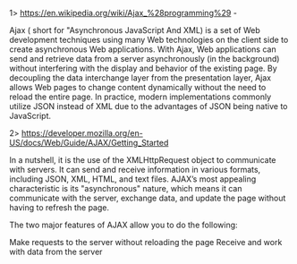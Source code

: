 
1> https://en.wikipedia.org/wiki/Ajax_%28programming%29 -

Ajax ( short for "Asynchronous JavaScript And XML) is a set of Web development techniques using many Web technologies on the client side to create asynchronous Web applications. With Ajax, Web applications can send and retrieve data from a server asynchronously (in the background) without interfering with the display and behavior of the existing page. By decoupling the data interchange layer from the presentation layer, Ajax allows Web pages to change content dynamically without the need to reload the entire page. In practice, modern implementations commonly utilize JSON instead of XML due to the advantages of JSON being native to JavaScript.

2> https://developer.mozilla.org/en-US/docs/Web/Guide/AJAX/Getting_Started

In a nutshell, it is the use of the XMLHttpRequest object to communicate with servers. It can send and receive information in various formats, including JSON, XML, HTML, and text files. AJAX’s most appealing characteristic is its "asynchronous" nature, which means it can communicate with the server, exchange data, and update the page without having to refresh the page.

The two major features of AJAX allow you to do the following:

Make requests to the server without reloading the page
Receive and work with data from the server